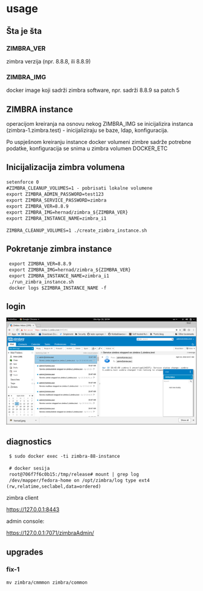 # usage

## Šta je šta

### ZIMBRA_VER

zimbra verzija (npr. 8.8.8, ili 8.8.9)

### ZIMBRA_IMG 

docker image koji sadrži zimbra software, npr. sadrži 8.8.9 sa patch 5

## ZIMBRA instance

operacijom kreiranja na osnovu nekog ZIMBRA_IMG se inicijalizira instanca (zimbra-1.zimbra.test) - inicijaliziraju se baze, ldap, konfiguracija.

Po uspješnom kreiranju instance docker volumeni zimbre sadrže potrebne podatke,
konfiguracija se snima u zimbra volumen DOCKER_ETC





## Inicijalizacija zimbra volumena

    setenforce 0
    #ZIMBRA_CLEANUP_VOLUMES=1 - pobrisati lokalne volumene
    export ZIMBRA_ADMIN_PASSWORD=test123
    export ZIMBRA_SERVICE_PASSWORD=zimbra
    export ZIMBRA_VER=8.8.9
    export ZIMBRA_IMG=hernad/zimbra_${ZIMBRA_VER}
    export ZIMBRA_INSTANCE_NAME=zimbra_i1
 
    ZIMBRA_CLEANUP_VOLUMES=1 ./create_zimbra_instance.sh


## Pokretanje zimbra instance

     export ZIMBRA_VER=8.8.9
     export ZIMBRA_IMG=hernad/zimbra_${ZIMBRA_VER}
     export ZIMBRA_INSTANCE_NAME=zimbra_i1
     ./run_zimbra_instance.sh
     docker logs $ZIMBRA_INSTANCE_NAME -f


## login

![zimbra88 admin login](./docs/zimbra88.png)
 

## diagnostics

     
     $ sudo docker exec -ti zimbra-88-instance

     # docker sesija
     root@706f7f6c0b15:/tmp/release# mount | grep log
     /dev/mapper/fedora-home on /opt/zimbra/log type ext4 (rw,relatime,seclabel,data=ordered)


zimbra client

https://127.0.0.1:8443


admin console:

https://127.0.0.1:7071/zimbraAdmin/


## upgrades


### fix-1


	mv zimbra/cmmmon zimbra/common

